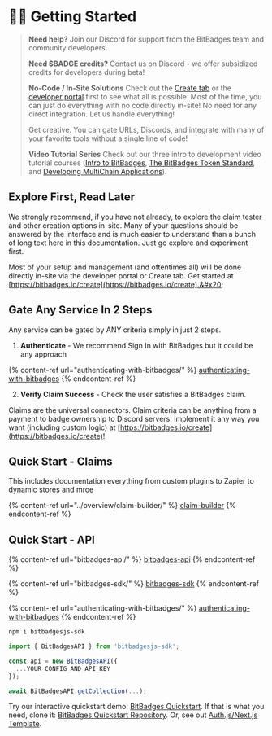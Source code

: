 # 🚴‍♂️ Getting Started

> **Need help?** Join our Discord for support from the BitBadges team and community developers.
>
> **Need $BADGE credits?** Contact us on Discord - we offer subsidized credits for developers during beta!
>
> **No-Code / In-Site Solutions** Check out the [Create tab](https://bitbadges.io/create) or the [developer portal](https://bitbadges.io/developer) first to see what all is possible. Most of the time, you can just do everything with no code directly in-site! No need for any direct integration. Let us handle everything!
>
> Get creative. You can gate URLs, Discords, and integrate with many of your favorite tools without a single line of code!
>
> **Video Tutorial Series** Check out our three intro to development video tutorial courses ([Intro to BitBadges](https://www.udemy.com/course/multichain-dapps/learn/), [The BitBadges Token Standard](https://www.udemy.com/course/multichain/learn/lecture/46271653#overview), and [Developing MultiChain Applications](https://www.udemy.com/course/crosschain-dapps/learn/lecture/46271733#overview)).

## Explore First, Read Later

We strongly recommend, if you have not already, to explore the claim tester and other creation options in-site. Many of your questions should be answered by the interface and is much easier to understand than a bunch of long text here in this documentation. Just go explore and experiment first.

Most of your setup and management (and oftentimes all) will be done directly in-site via the developer portal or Create tab. Get started at [https://bitbadges.io/create](https://bitbadges.io/create).&#x20;

## Gate Any Service In 2 Steps

Any service can be gated by ANY criteria simply in just 2 steps.

1. **Authenticate** - We recommend Sign In with BitBadges but it could be any approach

{% content-ref url="authenticating-with-bitbadges/" %}
[authenticating-with-bitbadges](authenticating-with-bitbadges/)
{% endcontent-ref %}

2. **Verify Claim Success** - Check the user satisfies a BitBadges claim.&#x20;

Claims are the universal connectors. Claim criteria can be anything from a payment to badge ownership to Discord servers. Implement it any way you want (including custom logic) at [https://bitbadges.io/create](https://bitbadges.io/create)!

## Quick Start - Claims

This includes documentation everything from custom plugins to Zapier to dynamic stores and mroe

{% content-ref url="../overview/claim-builder/" %}
[claim-builder](../overview/claim-builder/)
{% endcontent-ref %}

## Quick Start - API

{% content-ref url="bitbadges-api/" %}
[bitbadges-api](bitbadges-api/)
{% endcontent-ref %}

{% content-ref url="bitbadges-sdk/" %}
[bitbadges-sdk](bitbadges-sdk/)
{% endcontent-ref %}

{% content-ref url="authenticating-with-bitbadges/" %}
[authenticating-with-bitbadges](authenticating-with-bitbadges/)
{% endcontent-ref %}

```bash
npm i bitbadgesjs-sdk
```

```ts
import { BitBadgesAPI } from 'bitbadgesjs-sdk';

const api = new BitBadgesAPI({
  ...YOUR_CONFIG_AND_API_KEY
});

await BitBadgesAPI.getCollection(...);
```

Try our interactive quickstart demo: [BitBadges Quickstart](https://bitbadges.io/quickstart). If that is what you need, clone it: [BitBadges Quickstart Repository](https://github.com/BitBadges/bitbadges-quickstart). Or, see out [Auth.js/Next.js Template](https://github.com/BitBadges/bitbadges-authjs-example).
